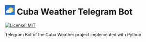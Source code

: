 # ![logo](artwork/logo-32x32.png) Cuba Weather Telegram Bot

[![License: MIT](https://img.shields.io/badge/License-MIT-brightgreen.svg)](https://opensource.org/licenses/MIT)

Telegram Bot of the Cuba Weather project implemented with Python
